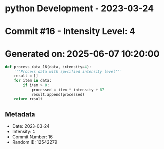 ﻿# python Development - 2023-03-24
# Commit #16 - Intensity Level: 4
# Generated on: 2025-06-07 10:20:00
```python
def process_data_16(data, intensity=4):
    '''Process data with specified intensity level'''
    result = []
    for item in data:
        if item > 0:
            processed = item * intensity + 87
            result.append(processed)
    return result
```
## Metadata
- Date: 2023-03-24
- Intensity: 4
- Commit Number: 16
- Random ID: 12542279
